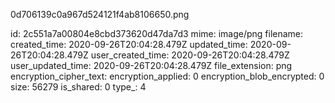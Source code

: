 0d706139c0a967d524121f4ab8106650.png

id: 2c551a7a00804e8cbd373620d47da7d3
mime: image/png
filename: 
created_time: 2020-09-26T20:04:28.479Z
updated_time: 2020-09-26T20:04:28.479Z
user_created_time: 2020-09-26T20:04:28.479Z
user_updated_time: 2020-09-26T20:04:28.479Z
file_extension: png
encryption_cipher_text: 
encryption_applied: 0
encryption_blob_encrypted: 0
size: 56279
is_shared: 0
type_: 4